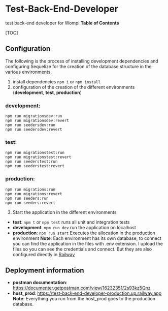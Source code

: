 # Test-Back-End-Developer
test back-end developer for  Wompi
**Table of Contents**

[TOC]

## Configuration
The following is the process of installing development dependencies and configuring Sequelize for the creation of the database structure in the various environments.
1. install dependencies `npm i` or `npm install`
2. configuration of the creation of the different environments (**development**, **test**, **production**)
  ### **development**:
```
npm run migrationsdev:run
npm run migrationsdev:revert
npm run seedersdev:run
npm run seedersdev:revert
```
  ### **test**:
```
npm run migrationstest:run
npm run migrationstest:revert
npm run seederstest:run
npm run seederstest:revert
```
  ### **production**:
```
npm run migrations:run
npm run migrations:revert
npm run seeders:run
npm run seeders:revert
```
3. Start the application in the different environments
 - **test**: `npm t` or `npm test` runs all unit and integration tests
 - **development**:  `npm run dev` run the application on localhost
 - **production**: `npm run start` Executes the allocation in the production environment
 **Note**: Each environment has its own database, to connect you can find the application in the files with .env extension. I upload the files so you can see the credentials and connect. But they are also configured directly in [Railway](https://railway.app/ "Railway")

## Deployment information
  - **postman documentation**: https://documenter.getpostman.com/view/16232351/2s93kz5Qnz
  - **host_prod**: https://test-back-end-developer-production.up.railway.app
**Note**: Everything you run from the host_prod goes to the production database.